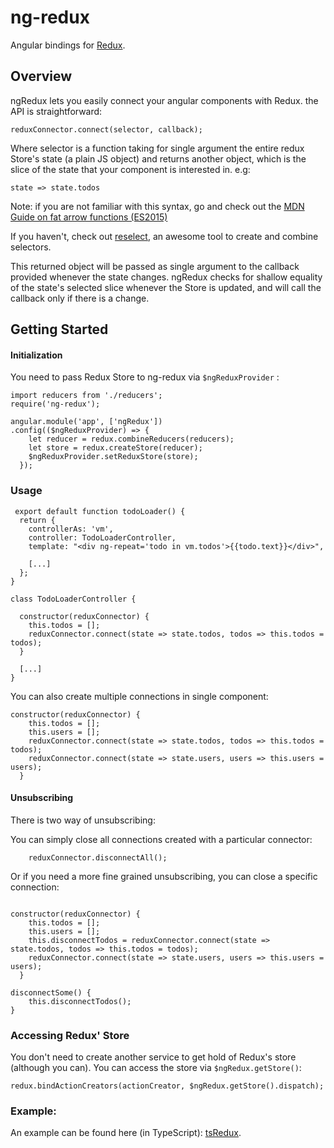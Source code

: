 # ng-redux
Angular bindings for [Redux](https://github.com/gaearon/redux).

## Overview

ngRedux lets you easily connect your angular components with Redux.
the API is straightforward:

```JS
reduxConnector.connect(selector, callback);
```

Where selector is a function taking for single argument the entire redux Store's state (a plain JS object) and returns another object, which is the slice of the state that your component is interested in.
e.g:
```JS
state => state.todos
```
Note: if you are not familiar with this syntax, go and check out the [MDN Guide on fat arrow  functions (ES2015)](https://developer.mozilla.org/en-US/docs/Web/JavaScript/Reference/Functions/Arrow_functions)

If you haven't, check out [reselect](https://github.com/faassen/reselect), an awesome tool to create and combine selectors.


This returned object will be passed as single argument to the callback provided whenever the state changes.
ngRedux checks for shallow equality of the state's selected slice whenever the Store is updated, and will call the callback only if there is a change.


## Getting Started

#### Initialization
You need to pass Redux Store to ng-redux via ```$ngReduxProvider``` :

```JS
import reducers from './reducers';
require('ng-redux');

angular.module('app', ['ngRedux'])
.config(($ngReduxProvider) => {
    let reducer = redux.combineReducers(reducers);
    let store = redux.createStore(reducer);  
    $ngReduxProvider.setReduxStore(store);
  });
``` 

### Usage
```JS
 export default function todoLoader() {
  return {
    controllerAs: 'vm',
    controller: TodoLoaderController,
    template: "<div ng-repeat='todo in vm.todos'>{{todo.text}}</div>",
    
    [...]
  };
}

class TodoLoaderController {    

  constructor(reduxConnector) {
    this.todos = [];
    reduxConnector.connect(state => state.todos, todos => this.todos = todos);
  }
  
  [...]
}
```


You can also create multiple connections in single component:

```JS
constructor(reduxConnector) {
    this.todos = [];
    this.users = [];
    reduxConnector.connect(state => state.todos, todos => this.todos = todos);
    reduxConnector.connect(state => state.users, users => this.users = users);
  }
```


#### Unsubscribing
There is two way of unsubscribing:

You can simply close all connections created with a particular connector:

```JS
    reduxConnector.disconnectAll(); 
```

Or if you need a more fine grained unsubscribing, you can close a specific connection:

```JS

constructor(reduxConnector) {
    this.todos = [];
    this.users = [];
    this.disconnectTodos = reduxConnector.connect(state => state.todos, todos => this.todos = todos);
    reduxConnector.connect(state => state.users, users => this.users = users);
  }
  
disconnectSome() {
    this.disconnectTodos();
}

```


### Accessing Redux' Store
You don't need to create another service to get hold of Redux's store (although you can).
You can access the store via ```$ngRedux.getStore()```:

```JS 
redux.bindActionCreators(actionCreator, $ngRedux.getStore().dispatch);
```


### Example:
An example can be found here (in TypeScript): [tsRedux](https://github.com/wbuchwalter/tsRedux/blob/master/src/components/regionLister.ts).

